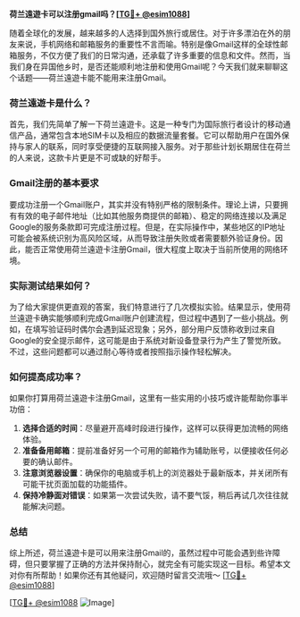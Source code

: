**荷兰遠遊卡可以注册gmail吗？[[TG💪+ @esim1088](https://t.me/s/esim1088)]**

随着全球化的发展，越来越多的人选择到国外旅行或居住。对于许多漂泊在外的朋友来说，手机网络和邮箱服务的重要性不言而喻。特别是像Gmail这样的全球性邮箱服务，不仅方便了我们的日常沟通，还承载了许多重要的信息和文件。然而，当我们身在异国他乡时，是否还能顺利地注册和使用Gmail呢？今天我们就来聊聊这个话题——荷兰遠遊卡能不能用来注册Gmail。

### 荷兰遠遊卡是什么？

首先，我们先简单了解一下荷兰遠遊卡。这是一种专门为国际旅行者设计的移动通信产品，通常包含本地SIM卡以及相应的数据流量套餐。它可以帮助用户在国外保持与家人的联系，同时享受便捷的互联网接入服务。对于那些计划长期居住在荷兰的人来说，这款卡片更是不可或缺的好帮手。

### Gmail注册的基本要求

要成功注册一个Gmail账户，其实并没有特别严格的限制条件。理论上讲，只要拥有有效的电子邮件地址（比如其他服务商提供的邮箱）、稳定的网络连接以及满足Google的服务条款即可完成注册过程。但是，在实际操作中，某些地区的IP地址可能会被系统识别为高风险区域，从而导致注册失败或者需要额外验证身份。因此，能否正常使用荷兰遠遊卡注册Gmail，很大程度上取决于当前所使用的网络环境。

### 实际测试结果如何？

为了给大家提供更直观的答案，我们特意进行了几次模拟实验。结果显示，使用荷兰遠遊卡确实能够顺利完成Gmail账户创建流程，但过程中遇到了一些小挑战。例如，在填写验证码时偶尔会遇到延迟现象；另外，部分用户反馈称收到过来自Google的安全提示邮件，这可能是由于系统对新设备登录行为产生了警觉所致。不过，这些问题都可以通过耐心等待或者按照指示操作轻松解决。

### 如何提高成功率？

如果你打算用荷兰遠遊卡注册Gmail，这里有一些实用的小技巧或许能帮助你事半功倍：

1. **选择合适的时间**：尽量避开高峰时段进行操作，这样可以获得更加流畅的网络体验。
2. **准备备用邮箱**：提前准备好另一个可用的邮箱作为辅助账号，以便接收任何必要的确认邮件。
3. **注意浏览器设置**：确保你的电脑或手机上的浏览器处于最新版本，并关闭所有可能干扰页面加载的功能插件。
4. **保持冷静面对错误**：如果第一次尝试失败，请不要气馁，稍后再试几次往往就能解决问题。

### 总结

综上所述，荷兰遠遊卡是可以用来注册Gmail的，虽然过程中可能会遇到些许障碍，但只要掌握了正确的方法并保持耐心，就完全有可能实现这一目标。希望本文对你有所帮助！如果你还有其他疑问，欢迎随时留言交流哦～ [[TG💪+ @esim1088](https://t.me/s/esim1088)]

[[TG💪+ @esim1088](https://t.me/s/esim1088) ![Image](https://i.postimg.cc/4NQfJmqS/Snipaste-2025-05-13-00-14-12.png)]